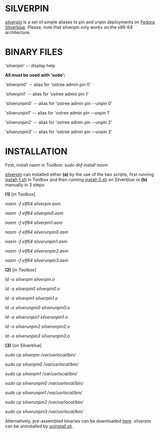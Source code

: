 # SILVERPIN

[silverpin](https://github.com/piotrbajdek/silverpin) is a set of simple aliases to pin and unpin deployments on [Fedora Silverblue](https://silverblue.fedoraproject.org/). Please, note that silverpin only works on the x86-64 architecture.

# BINARY FILES

'silverpin' -- display help

**All must be used with 'sudo':**

'silverpin0' -- alias for 'ostree admin pin 0'

'silverpin1' -- alias for 'ostree admin pin 1'

'silverunpin0' -- alias for 'ostree admin pin \--unpin 0'

'silverunpin1' -- alias for 'ostree admin pin \--unpin 1'

'silverunpin2' -- alias for 'ostree admin pin \--unpin 2'

'silverunpin3' -- alias for 'ostree admin pin \--unpin 3'

# INSTALLATION

First, install nasm in Toolbox: _sudo dnf install nasm_

[silverpin](https://github.com/piotrbajdek/silverpin) can installed either **(a)** by the use of the two scripts, first running [install-1.sh](https://github.com/piotrbajdek/silverpin/blob/main/install-1.sh) in Toolbox and then running [install-2.sh](https://github.com/piotrbajdek/silverpin/blob/main/install-2.sh) on Silverblue or **(b)** manually in 3 steps:

**(1)** [in Toolbox]

_nasm -f elf64 silverpin.asm_

_nasm -f elf64 silverpin0.asm_

_nasm -f elf64 silverpin1.asm_

_nasm -f elf64 silverunpin0.asm_

_nasm -f elf64 silverunpin1.asm_

_nasm -f elf64 silverunpin2.asm_

_nasm -f elf64 silverunpin3.asm_

**(2)** [in Toolbox]

_ld -o silverpin silverpin.o_

_ld -o silverpin0 silverpin0.o_

_ld -o silverpin1 silverpin1.o_

_ld -o silverunpin0 silverunpin0.o_

_ld -o silverunpin1 silverunpin1.o_

_ld -o silverunpin2 silverunpin2.o_

_ld -o silverunpin3 silverunpin3.o_

**(3)** [on Silverblue]

_sudo cp silverpin /var/usrlocal/bin/_

_sudo cp silverpin0 /var/usrlocal/bin/_

_sudo cp silverpin1 /var/usrlocal/bin/_

_sudo cp silverunpin0 /var/usrlocal/bin/_

_sudo cp silverunpin1 /var/usrlocal/bin/_

_sudo cp silverunpin2 /var/usrlocal/bin/_

_sudo cp silverunpin3 /var/usrlocal/bin/_

Alternatively, pre-assembled binaries can be downloaded [here](https://github.com/piotrbajdek/silverpin/releases/tag/v1.0.0-alpha.2). silverpin can be uninstalled by [uninstall.sh](https://github.com/piotrbajdek/silverpin/blob/main/uninstall.sh).
